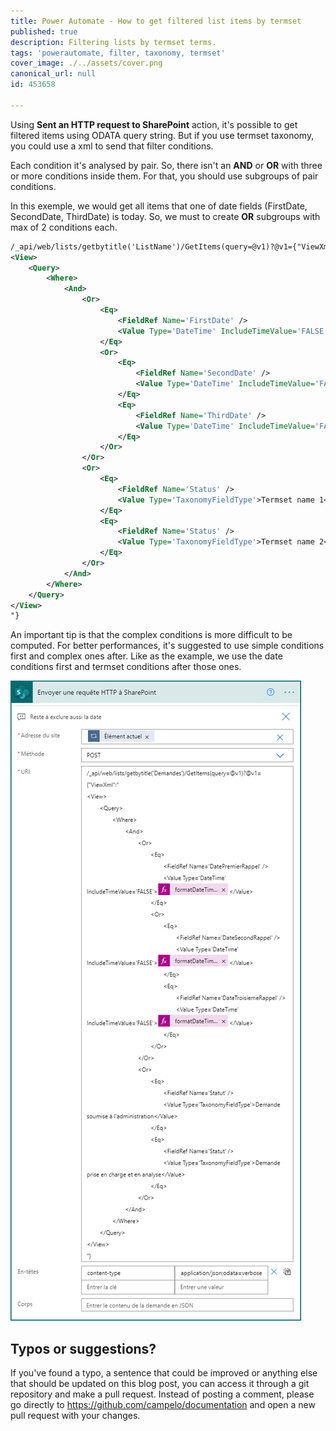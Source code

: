 ```yaml
---
title: Power Automate - How to get filtered list items by termset
published: true
description: Filtering lists by termset terms.
tags: 'powerautomate, filter, taxonomy, termset'
cover_image: ./../assets/cover.png
canonical_url: null
id: 453658

---
```


Using **Sent an HTTP request to SharePoint** action, it's possible to get filtered items using ODATA query string. But if you use termset taxonomy, you could use a xml to send that filter conditions.

Each condition it's analysed by pair. So, there isn't an **AND** or **OR** with three or more conditions inside them. For that, you should use subgroups of pair conditions.

In this exemple, we would get all items that one of date fields (FirstDate, SecondDate, ThirdDate) is today. So, we must to create **OR** subgroups with max of 2 conditions each.

```xml
/_api/web/lists/getbytitle('ListName')/GetItems(query=@v1)?@v1={"ViewXml":"
<View>
	<Query>
		<Where>
			<And>
				<Or>
					<Eq>
						<FieldRef Name='FirstDate' />
						<Value Type='DateTime' IncludeTimeValue='FALSE'>@{formatDateTime(utcNow(),'yyyy-MM-dd')}</Value>
					</Eq>
					<Or>
						<Eq>
							<FieldRef Name='SecondDate' />
							<Value Type='DateTime' IncludeTimeValue='FALSE'>@{formatDateTime(utcNow(),'yyyy-MM-dd')}</Value>
						</Eq>
						<Eq>
							<FieldRef Name='ThirdDate' />
							<Value Type='DateTime' IncludeTimeValue='FALSE'>@{formatDateTime(utcNow(),'yyyy-MM-dd')}</Value>
						</Eq>
					</Or>
				</Or>
				<Or>
					<Eq>
						<FieldRef Name='Status' />
						<Value Type='TaxonomyFieldType'>Termset name 1</Value>
					</Eq>
					<Eq>
						<FieldRef Name='Status' />
						<Value Type='TaxonomyFieldType'>Termset name 2</Value>
					</Eq>
				</Or>
			</And>
		</Where>
	</Query>
</View>
"}
```

An important tip is that the complex conditions is more difficult to be computed. For better performances, it's suggested to use simple conditions first and complex ones after. Like as the example, we use the date conditions first and termset conditions after those ones.

![Image 1](./assets/img1.png)

## Typos or suggestions?

If you've found a typo, a sentence that could be improved or anything else that should be updated on this blog post, you can access it through a git repository and make a pull request. Instead of posting a comment, please go directly to https://github.com/campelo/documentation and open a new pull request with your changes.